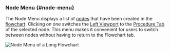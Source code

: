 ### Node Menu {#node-menu}

The Node Menu displays a list of [nodes](nodes.md) that have been created in the [flowchart](flowchart.md). Clicking on one switches the [Left Viewport](left_viewport.md) to the [Procedure Tab](procedure.md) of the selected node. This menu makes it convenient for users to switch between nodes without having to return to the Flowchart tab.

![Node Menu of a Long Flowchart](..\..\assets\chapter_1_assets\NodeMenu.png)